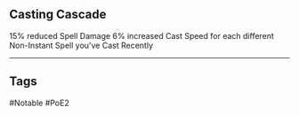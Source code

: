## Casting Cascade
15% reduced Spell Damage
6% increased Cast Speed for each different Non-Instant Spell you've Cast Recently

---
## Tags
#Notable
#PoE2
